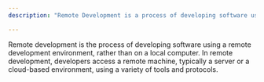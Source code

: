 ```yaml
---
description: "Remote Development is a process of developing software using remote environments, rather than a local computer."

---
```

Remote development is the process of developing software using a remote development environment, rather than on a local computer. In remote development, developers access a remote machine, typically a server or a cloud-based environment, using a variety of tools and protocols.
